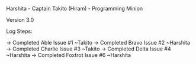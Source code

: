 Harshita - Captain
Takito (Hiram) - Programming Minion

Version 3.0

Log Steps:

-> Completed Able Issue #1 ~Takito
-> Completed Bravo Issue #2 ~Harshita
-> Completed Charlie Issue #3 ~Takito
-> Completed Delta Issue #4 ~Harshita
-> Completed Foxtrot Issue #6 ~Harshita
